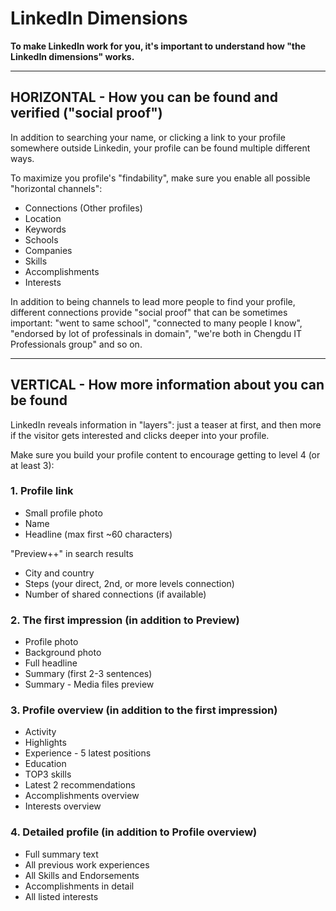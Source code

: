 # LinkedIn Dimensions

**To make LinkedIn work for you, it's important to understand how "the LinkedIn dimensions" works.**

---

## HORIZONTAL - How you can be found and verified ("social proof")

In addition to searching your name, or clicking a link to your profile somewhere outside Linkedin, your profile can be found multiple different ways.

To maximize you profile's "findability", make sure you enable all possible "horizontal channels":

- Connections (Other profiles)
- Location
- Keywords
- Schools
- Companies
- Skills
- Accomplishments
- Interests

In addition to being channels to lead more people to find your profile, different connections provide "social proof" that can be sometimes important: "went to same school", "connected to many people I know", "endorsed by lot of professinals in domain", "we're both in Chengdu IT Professionals group" and so on.

---

## VERTICAL - How more information about you can be found

LinkedIn reveals information in "layers": just a teaser at first, and then more if the visitor gets interested and clicks deeper into your profile.

Make sure you build your profile content to encourage getting to level 4 (or at least 3):

### 1. Profile link

- Small profile photo
- Name
- Headline (max first ~60 characters)

"Preview++" in search results
- City and country
- Steps (your direct, 2nd, or more levels connection)
- Number of shared connections (if available)

### 2. The first impression (in addition to Preview)

- Profile photo
- Background photo
- Full headline
- Summary (first 2-3 sentences)
- Summary - Media files preview

### 3. Profile overview (in addition to the first impression)

- Activity
- Highlights
- Experience - 5 latest positions
- Education
- TOP3 skills
- Latest 2 recommendations
- Accomplishments overview
- Interests overview

### 4. Detailed profile (in addition to Profile overview)

- Full summary text
- All previous work experiences
- All Skills and Endorsements
- Accomplishments in detail
- All listed interests
